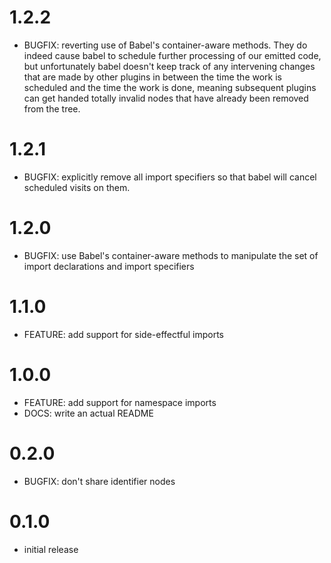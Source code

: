 # 1.2.2

- BUGFIX: reverting use of Babel's container-aware methods. They do indeed cause babel to schedule further processing of our emitted code, but unfortunately babel doesn't keep track of any intervening changes that are made by other plugins in between the time the work is scheduled and the time the work is done, meaning subsequent plugins can get handed totally invalid nodes that have already been removed from the tree.

# 1.2.1

- BUGFIX: explicitly remove all import specifiers so that babel will cancel scheduled visits on them.

# 1.2.0

- BUGFIX: use Babel's container-aware methods to manipulate the set of import declarations and import specifiers

# 1.1.0

- FEATURE: add support for side-effectful imports

# 1.0.0

- FEATURE: add support for namespace imports
- DOCS: write an actual README

# 0.2.0

- BUGFIX: don't share identifier nodes

# 0.1.0

- initial release
